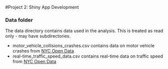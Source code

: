 #Project 2: Shiny App Development

### Data folder

The data directory contains data used in the analysis. This is treated as read only - may have subdirectories.
 - motor_vehicle_collisions_crashes.csv contains data on motor vehicle crashes from [NYC Open Data](https://data.cityofnewyork.us/Public-Safety/Motor-Vehicle-Collisions-Crashes/h9gi-nx95) 
 - real-time_traffic_speed_data.csv contains real-time data on traffic speed from [NYC Open Data](https://data.cityofnewyork.us/Transportation/Real-Time-Traffic-Speed-Data/qkm5-nuaq)


